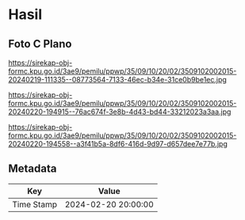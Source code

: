 # Hasil

## Foto C Plano

https://sirekap-obj-formc.kpu.go.id/3ae9/pemilu/ppwp/35/09/10/20/02/3509102002015-20240219-111335--08773564-7133-46ec-b34e-31ce0b9be1ec.jpg

https://sirekap-obj-formc.kpu.go.id/3ae9/pemilu/ppwp/35/09/10/20/02/3509102002015-20240220-194915--76ac674f-3e8b-4d43-bd44-33212023a3aa.jpg

https://sirekap-obj-formc.kpu.go.id/3ae9/pemilu/ppwp/35/09/10/20/02/3509102002015-20240220-194558--a3f41b5a-8df6-416d-9d97-d657dee7e77b.jpg


## Metadata

| Key        | Value               |
| ---------- | ------------------- |
| Time Stamp | 2024-02-20 20:00:00 |



